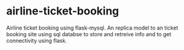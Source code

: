 # airline-ticket-booking
Airline ticket booking using flask-mysql.
An replica model to an ticket booking site using sql databse to store and retreive info and to get connectivity using flask.
